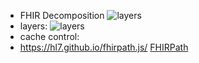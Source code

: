 - FHIR Decomposition 
 ![layers](https://www.hl7.org/fhir/layout.png)
- layers: 
 ![layers](https://www.hl7.org/fhir/framework-2.png)
- cache control: 
- https://hl7.github.io/fhirpath.js/
  [FHIRPath](https://www.hl7.org/fhirpath/)
